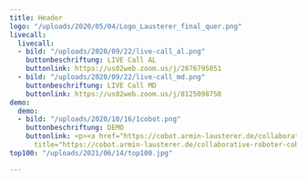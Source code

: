 ```yaml
---
title: Header
logo: "/uploads/2020/05/04/Logo_Lausterer_final_quer.png"
livecall:
  livecall:
  - bild: "/uploads/2020/09/22/live-call_al.png"
    buttonbeschriftung: LIVE Call AL
    buttonlink: https://us02web.zoom.us/j/2876795051
  - bild: "/uploads/2020/09/22/live-call_md.png"
    buttonbeschriftung: LIVE Call MD
    buttonlink: https://us02web.zoom.us/j/8125098758
demo:
  demo:
  - bild: "/uploads/2020/10/16/1cobot.png"
    buttonbeschriftung: DEMO
    buttonlink: <p><a href="https://cobot.armin-lausterer.de/collaborative-roboter-cobots-live-demo/"
      title="https://cobot.armin-lausterer.de/collaborative-roboter-cobots-live-demo/">https://cobot.armin-lausterer.de/collaborative-roboter-cobots-live-demo/</a></p>
top100: "/uploads/2021/06/14/top100.jpg"

---
```


